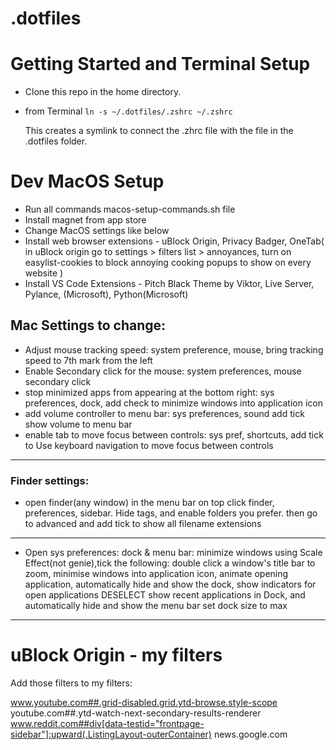 # .dotfiles

# Getting Started and Terminal Setup

- Clone this repo in the home directory.

- from Terminal `ln -s ~/.dotfiles/.zshrc ~/.zshrc` 
    
    This creates a symlink to connect the .zhrc file with the file in the .dotfiles folder.


# Dev MacOS Setup

- Run all commands macos-setup-commands.sh file
- Install magnet from app store
- Change MacOS settings like below
- Install web browser extensions - uBlock Origin, Privacy Badger, OneTab( in uBlock origin go to settings > filters list > annoyances, turn on easylist-cookies to block annoying cooking popups to show on every website )
- Install VS Code Extensions - Pitch Black Theme by Viktor, Live Server, Pylance, (Microsoft), Python(Microsoft)

## Mac Settings to change:
- Adjust mouse tracking speed: system preference, mouse, bring tracking speed to 7th   mark from the left
- Enable Secondary click for the mouse: system preferences, mouse secondary click
- stop minimized apps from appearing at the bottom right: sys preferences, dock, add check to minimize windows into application icon
- add volume controller to menu bar: sys preferences, sound add tick show volume to menu bar
- enable tab to move focus between controls: sys pref, shortcuts, add tick to Use keyboard navigation to move focus between controls
----------------
### Finder settings:
- open finder(any window)
in the menu bar on top click finder, preferences, sidebar. Hide tags, and enable folders you prefer.
then go to advanced and add tick to show all filename extensions
-----------------
- Open sys preferences: dock & menu bar: minimize windows using Scale Effect(not genie),tick the following:
double click a window's title bar to zoom, minimise windows into application icon, animate opening application, automatically hide and show the dock, show indicators for open applications
DESELECT show recent applications in Dock, and automatically hide and show the menu bar
set dock size to max
-----------------


# uBlock Origin - my filters

Add those filters to my filters:

www.youtube.com##.grid-disabled.grid.ytd-browse.style-scope
youtube.com##.ytd-watch-next-secondary-results-renderer
www.reddit.com##div[data-testid="frontpage-sidebar"]:upward(.ListingLayout-outerContainer)
news.google.com